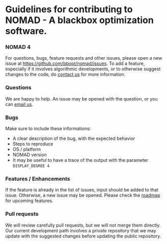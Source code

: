 # Guidelines for contributing to NOMAD - A blackbox optimization software.

### NOMAD 4
For questions, bugs, feature requests and other issues, please open a new issue at https://github.com/bbopt/nomad/issues.
To add a feature, especially if it involves algorithmic developments, or to otherwise suggest changes to the code, do [contact us](mailto:nomad@gerad.ca) for more information.

### Questions
We are happy to help. An issue may be opened with the question, or you can [email us](mailto:nomad@gerad.ca).

### Bugs
Make sure to include these informations:
* A clear description of the bug, with the expected behavior
* Steps to reproduce
* OS / platform
* NOMAD version
* It may be useful to have a trace of the output with the parameter `DISPLAY_DEGREE 4`

### Features / Enhancements
If the feature is already in the list of issues, input should be added to that issue. Otherwise, a new issue may be opened. Please check the [roadmap](https://github.com/bbopt/nomad/blob/master/ROADMAP.md) for upcoming features.

### Pull requests
We will review carefully pull requests, but we will not merge them directly. Our current development path involves a private repository that we may update with the suggested changes before updating the public repository.

